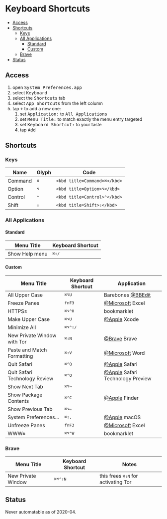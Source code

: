# Keyboard Shortcuts
<!-- TOC depthFrom:2 depthTo:6 withLinks:1 updateOnSave:1 orderedList:0 -->
- [Access](#access)
- [Shortcuts](#shortcuts)
  - [Keys](#keys)
  - [All Applications](#all-applications)
    - [Standard](#standard)
    - [Custom](#custom)
  - [Brave](#brave)
- [Status](#status)

## Access

1. open <kbd>System Preferences.app</kbd>
1. select <kbd>Keyboard</kbd>
1. select the <kbd>Shortcuts</kbd> tab
1. select <kbd>App Shortcuts</kbd> from the left column
1. tap <kbd>+</kbd> to add a new one:
    1. set <kbd>Application:</kbd> to <kbd>All Applications</kbd>
    1. set <kbd>Menu Title:</kbd> to match exactly the menu entry targeted
    1. set <kbd>Keyboard Shortcut:</kbd> to your taste
    1. tap <kbd>Add</kbd>

## Shortcuts

### Keys

| Name    | Glyph                      | Code                         |
|---------|----------------------------|------------------------------|
| Command | <kbd title=Command>⌘</kbd> | `<kbd title=Command>⌘</kbd>` |
| Option  | <kbd title=Option>⌥</kbd>  | `<kbd title=Option>⌥</kbd>`  |
| Control | <kbd title=Control>⌃</kbd> | `<kbd title=Control>⌃</kbd>` |
| Shift   | <kbd title=Shift>⇧</kbd>   | `<kbd title=Shift>⇧</kbd>`   |

<!--
<kbd title=Command>⌘</kbd>
<kbd title=Option>⌥</kbd>
<kbd title=Control>⌃</kbd>
<kbd title=Shift>⇧</kbd>
<kbd title=Function>fn</kbd>
<kbd></kbd>
-->

### All Applications

#### Standard

| Menu Title     | Keyboard Shortcut                                              |
|----------------|----------------------------------------------------------------|
| Show Help menu | <kbd title=Command>⌘</kbd><kbd title=Shift>⇧</kbd><kbd>/</kbd> |

#### Custom

| Menu Title                    | Keyboard Shortcut                                                                                                 | Application                                                  |
|-------------------------------|-------------------------------------------------------------------------------------------------------------------|--------------------------------------------------------------|
| All Upper Case                | <kbd title=Command>⌘</kbd><kbd title=Option>⌥</kbd><kbd>U</kbd>                                                   | Barebones [@BBEdit](https://github.com/BBEdit)               |
| Freeze Panes                  | <kbd title=Function>fn</kbd><kbd>F3</kbd>                                                                         | [@Microsoft](https://github.com/microsoft) Excel             |
| HTTPS±                        | <kbd title=Command>⌘</kbd><kbd title=Option>⌥</kbd><kbd title=Control>⌃</kbd><kbd>H</kbd>                         | bookmarklet                                                  |
| Make Upper Case               | <kbd title=Command>⌘</kbd><kbd title=Option>⌥</kbd><kbd>U</kbd>                                                   | [@Apple](https://github.com/apple) Xcode                     |
| Minimize All                  | <kbd title=Command>⌘</kbd><kbd title=Option>⌥</kbd><kbd title=Control>⌃</kbd><kbd title=Shift>⇧</kbd><kbd>/</kbd> |                                                              |
| New Private Window with Tor   | <kbd title=Command>⌘</kbd><kbd title=Shift>⇧</kbd><kbd>N</kbd>                                                    | [@Brave](https://github.com/brave) Brave                     |
| Paste and Match Formatting    | <kbd title=Command>⌘</kbd><kbd title=Shift>⇧</kbd><kbd>V</kbd>                                                    | [@Microsoft](https://github.com/microsoft) Word              |
| Quit Safari                   | <kbd title=Command>⌘</kbd><kbd title=Control>⌃</kbd><kbd>Q</kbd>                                                  | [@Apple](https://github.com/apple) Safari                    |
| Quit Safari Technology Review | <kbd title=Command>⌘</kbd><kbd title=Control>⌃</kbd><kbd>Q</kbd>                                                  | [@Apple](https://github.com/apple) Safari Technology Preview |
| Show Next Tab                 | <kbd title=Command>⌘</kbd><kbd title=Option>⌥</kbd><kbd>→</kbd>                                                   |                                                              |
| Show Package Contents         | <kbd title=Command>⌘</kbd><kbd title=Control>⌃</kbd><kbd>C</kbd>                                                  | [@Apple](https://github.com/apple) Finder                    |
| Show Previous Tab             | <kbd title=Command>⌘</kbd><kbd title=Option>⌥</kbd><kbd>←</kbd>                                                   |                                                              |
| System Preferences…           | <kbd title=Command>⌘</kbd><kbd title=Shift>⇧</kbd><kbd>,</kbd>                                                    | [@Apple](https://github.com/apple) macOS                     |
| Unfreeze Panes                | <kbd title=Function>fn</kbd><kbd>F3</kbd>                                                                         | [@Microsoft](https://github.com/microsoft) Excel             |
| WWW±                          | <kbd title=Command>⌘</kbd><kbd title=Option>⌥</kbd><kbd title=Control>⌃</kbd><kbd>W</kbd>                         | bookmarklet                                                  |

### Brave

| Menu Title         | Keyboard Shortcut                                                                                                 | Notes                                                                                        |
|--------------------|-------------------------------------------------------------------------------------------------------------------|----------------------------------------------------------------------------------------------|
| New Private Window | <kbd title=Command>⌘</kbd><kbd title=Option>⌥</kbd><kbd title=Control>⌃</kbd><kbd title=Shift>⇧</kbd><kbd>N</kbd> | this frees <kbd title=Command>⌘</kbd><kbd title=Shift>⇧</kbd><kbd>N</kbd> for activating Tor |

## Status

Never automatable as of 2020-04<!-- @TODO update -->.
